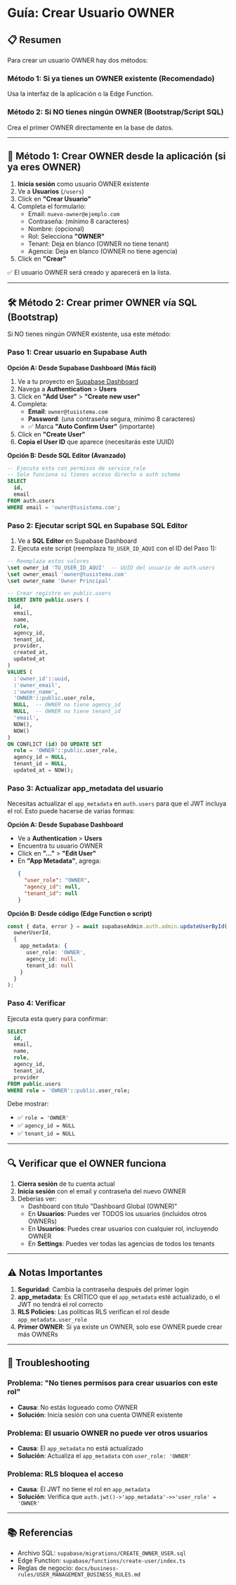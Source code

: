 # Guía: Crear Usuario OWNER

## 📋 Resumen

Para crear un usuario OWNER hay dos métodos:

### Método 1: Si ya tienes un OWNER existente (Recomendado)
Usa la interfaz de la aplicación o la Edge Function.

### Método 2: Si NO tienes ningún OWNER (Bootstrap/Script SQL)
Crea el primer OWNER directamente en la base de datos.

---

## 🔐 Método 1: Crear OWNER desde la aplicación (si ya eres OWNER)

1. **Inicia sesión** como usuario OWNER existente
2. Ve a **Usuarios** (`/users`)
3. Click en **"Crear Usuario"**
4. Completa el formulario:
   - Email: `nuevo-owner@ejemplo.com`
   - Contraseña: (mínimo 8 caracteres)
   - Nombre: (opcional)
   - Rol: Selecciona **"OWNER"**
   - Tenant: Deja en blanco (OWNER no tiene tenant)
   - Agencia: Deja en blanco (OWNER no tiene agencia)
5. Click en **"Crear"**

✅ El usuario OWNER será creado y aparecerá en la lista.

---

## 🛠️ Método 2: Crear primer OWNER vía SQL (Bootstrap)

Si NO tienes ningún OWNER existente, usa este método:

### Paso 1: Crear usuario en Supabase Auth

**Opción A: Desde Supabase Dashboard (Más fácil)**

1. Ve a tu proyecto en [Supabase Dashboard](https://supabase.com/dashboard)
2. Navega a **Authentication** > **Users**
3. Click en **"Add User"** > **"Create new user"**
4. Completa:
   - **Email**: `owner@tusistema.com`
   - **Password**: (una contraseña segura, mínimo 8 caracteres)
   - ✅ Marca **"Auto Confirm User"** (importante)
5. Click en **"Create User"**
6. **Copia el User ID** que aparece (necesitarás este UUID)

**Opción B: Desde SQL Editor (Avanzado)**

```sql
-- Ejecuta esto con permisos de service_role
-- Solo funciona si tienes acceso directo a auth schema
SELECT 
  id,
  email 
FROM auth.users 
WHERE email = 'owner@tusistema.com';
```

### Paso 2: Ejecutar script SQL en Supabase SQL Editor

1. Ve a **SQL Editor** en Supabase Dashboard
2. Ejecuta este script (reemplaza `TU_USER_ID_AQUI` con el ID del Paso 1):

```sql
-- Reemplaza estos valores
\set owner_id 'TU_USER_ID_AQUI'  -- UUID del usuario de auth.users
\set owner_email 'owner@tusistema.com'
\set owner_name 'Owner Principal'

-- Crear registro en public.users
INSERT INTO public.users (
  id,
  email,
  name,
  role,
  agency_id,
  tenant_id,
  provider,
  created_at,
  updated_at
)
VALUES (
  :'owner_id'::uuid,
  :'owner_email',
  :'owner_name',
  'OWNER'::public.user_role,
  NULL,  -- OWNER no tiene agency_id
  NULL,  -- OWNER no tiene tenant_id
  'email',
  NOW(),
  NOW()
)
ON CONFLICT (id) DO UPDATE SET
  role = 'OWNER'::public.user_role,
  agency_id = NULL,
  tenant_id = NULL,
  updated_at = NOW();
```

### Paso 3: Actualizar app_metadata del usuario

Necesitas actualizar el `app_metadata` en `auth.users` para que el JWT incluya el rol. Esto puede hacerse de varias formas:

**Opción A: Desde Supabase Dashboard**
- Ve a **Authentication** > **Users**
- Encuentra tu usuario OWNER
- Click en **"..."** > **"Edit User"**
- En **"App Metadata"**, agrega:
  ```json
  {
    "user_role": "OWNER",
    "agency_id": null,
    "tenant_id": null
  }
  ```

**Opción B: Desde código (Edge Function o script)**

```typescript
const { data, error } = await supabaseAdmin.auth.admin.updateUserById(
  ownerUserId,
  {
    app_metadata: {
      user_role: 'OWNER',
      agency_id: null,
      tenant_id: null
    }
  }
);
```

### Paso 4: Verificar

Ejecuta esta query para confirmar:

```sql
SELECT 
  id,
  email,
  name,
  role,
  agency_id,
  tenant_id,
  provider
FROM public.users
WHERE role = 'OWNER'::public.user_role;
```

Debe mostrar:
- ✅ `role = 'OWNER'`
- ✅ `agency_id = NULL`
- ✅ `tenant_id = NULL`

---

## 🔍 Verificar que el OWNER funciona

1. **Cierra sesión** de tu cuenta actual
2. **Inicia sesión** con el email y contraseña del nuevo OWNER
3. Deberías ver:
   - Dashboard con título "Dashboard Global (OWNER)"
   - En **Usuarios**: Puedes ver TODOS los usuarios (incluidos otros OWNERs)
   - En **Usuarios**: Puedes crear usuarios con cualquier rol, incluyendo OWNER
   - En **Settings**: Puedes ver todas las agencias de todos los tenants

---

## ⚠️ Notas Importantes

1. **Seguridad**: Cambia la contraseña después del primer login
2. **app_metadata**: Es CRÍTICO que el `app_metadata` esté actualizado, o el JWT no tendrá el rol correcto
3. **RLS Policies**: Las políticas RLS verifican el rol desde `app_metadata.user_role`
4. **Primer OWNER**: Si ya existe un OWNER, solo ese OWNER puede crear más OWNERs

---

## 🐛 Troubleshooting

### Problema: "No tienes permisos para crear usuarios con este rol"
- **Causa**: No estás logueado como OWNER
- **Solución**: Inicia sesión con una cuenta OWNER existente

### Problema: El usuario OWNER no puede ver otros usuarios
- **Causa**: El `app_metadata` no está actualizado
- **Solución**: Actualiza el `app_metadata` con `user_role: 'OWNER'`

### Problema: RLS bloquea el acceso
- **Causa**: El JWT no tiene el rol en `app_metadata`
- **Solución**: Verifica que `auth.jwt()->'app_metadata'->>'user_role' = 'OWNER'`

---

## 📚 Referencias

- Archivo SQL: `supabase/migrations/CREATE_OWNER_USER.sql`
- Edge Function: `supabase/functions/create-user/index.ts`
- Reglas de negocio: `docs/business-rules/USER_MANAGEMENT_BUSINESS_RULES.md`

